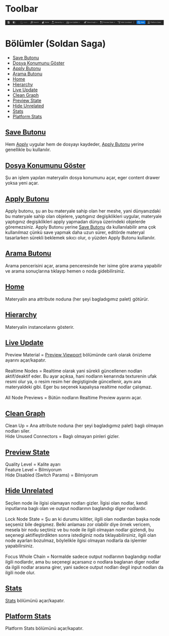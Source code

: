 # Toolbar
<img src="../../../Dosyalar/Materyal_Editor_Toolbar.jpg">



# Bölümler (Soldan Saga)

* [Save Butonu](#save-butonu)
* [Dosya Konumunu Göster](#dosya-konumunu-g%C3%B6ster)
* [Apply Butonu](#apply-butonu)
* [Arama Butonu](#arama-butonu)
* [Home](#home)
* [Hierarchy](#hierarchy)
* [Live Update](#live-update)
* [Clean Graph](#clean-graph)
* [Preview State](#preview-state)
* [Hide Unrelated](#hide-unrelated)
* [Stats](#stats)
* [Platform Stats](#platform-stats)




## [Save Butonu]()
Hem [Apply](#apply-butonu) uygular hem de dosyayı kaydeder, [Apply Butonu](#apply-butonu) yerine genellikle bu kullanılır.

## [Dosya Konumunu Göster]()
Şu an işlem yapılan materyalin dosya konumunu açar, eger content drawer yoksa yeni açar.

## [Apply Butonu]()
Apply butonu, şu an bu materyale sahip olan her meshe, yani dünyanızdaki bu materyale sahip olan objelere, yaptıgınız degişiklikleri uygular, materyale yaptıgınız degişiklikleri apply yapmadan dünya üzerindeki objelerde göremezsiniz. Apply Butonu yerine [Save Butonu](#save-butonu) da kullanılabilir ama çok kullanılmaz çünkü save yapmak daha uzun sürer, editörde materyal tasarlarken sürekli beklemek sıkıcı olur, o yüzden Apply Butonu kullanılır.

## [Arama Butonu]()
Arama pencerisini açar, arama penceresinde her isime göre arama yapabilir ve arama sonuçlarına tıklayıp hemen o noda gidebilirsiniz.

## [Home]()
Materyalin ana attribute noduna (her şeyi bagladıgımız palet) götürür.

## [Hierarchy]()
Materyalin instancelarını gösterir.

## [Live Update]()
Preview Material = [Preview Viewport](../Preview%20Viewport) bölümünde canlı olarak önizleme ayarını açar/kapatır.
<br>
<br>
Realtime Nodes = Realtime olarak yani sürekli güncellenen nodları aktif/deaktif eder. Bu ayar açıksa, hani nodların kenarında texturenin ufak resmi olur ya, o resim resim her degiştiginde güncellenir, aynı ana materyaldeki gibi. Eger bu seçenek kapalıysa realtime nodlar çalışmaz.
<br>
<br>
All Node Previews = Bütün nodların Realtime Preview ayarını açar.

## [Clean Graph]()
Clean Up = Ana attribute noduna (her şeyi bagladıgımız palet) baglı olmayan nodları siler.
<br>
Hide Unused Connectors = Baglı olmayan pinleri gizler.

## [Preview State]()
Quality Level = Kalite ayarı
<br>
Feature Level = Bilmiyorum
<br>
Hide Disabled (Switch Params) = Bilmiyorum

## [Hide Unrelated]()
Seçilen node ile ilgisi olamayan nodları gizler. İlgisi olan nodlar, kendi inputlarına baglı olan ve output nodlarının baglandıgı diger nodlardır.
<br>
<br>
Lock Node State = Şu an ki durumu kilitler, ilgili olan nodlardan başka node seçseniz bile degişmez. Belki anlaması zor olabilir diye örnek vericem, mesela bir nodu seçtiniz ve bu node ile ilgili olmayan nodlar gizlendi, bu seçenegi aktifleştirdikten sonra istediginiz noda tıklayabilirsiniz, ilgili olan node ayarları bozulmaz, böylelikle ilgisi olmayan nodlarla da işlemler yapabilirsiniz.
<br>
<br>
Focus Whole Chain = Normalde sadece output nodlarının baglandıgı nodlar ilgili nodlardır, ama bu seçenegi açarsanız o nodlara baglanan diger nodlar da ilgili nodlar arasına girer, yani sadece output nodları degil input nodları da ilgili node olur.

## [Stats]()
[Stats](../Stats) bölümünü açar/kapatır.

## [Platform Stats]()
Platform Stats bölümünü açar/kapatır.


